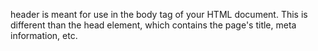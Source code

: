header is meant for use in the body tag of your HTML document. This is different than the head element, which contains the page's title, meta information, etc.
